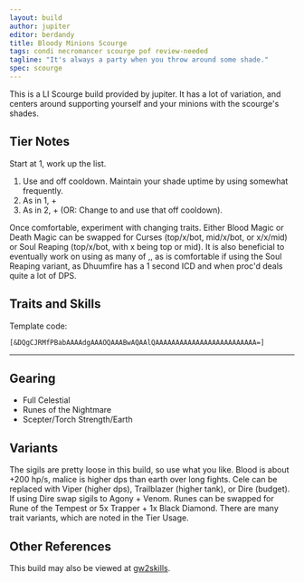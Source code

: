 ```yaml
---
layout: build
author: jupiter
editor: berdandy
title: Bloody Minions Scourge
tags: condi necromancer scourge pof review-needed
tagline: "It's always a party when you throw around some shade."
spec: scourge
---
```


This is a LI Scourge build provided by jupiter. It has a lot of variation, and centers around supporting yourself and your minions with the scourge's shades.

## Tier Notes

Start at 1, work up the list.

1. Use <span data-aw2-key="1" data-aw2-skill="10698"></span> and <span data-aw2-key="5" data-aw2-skill="44296"></span> off cooldown. Maintain your shade uptime by using <span data-aw2-key="F1" data-aw2-skill="44946"></span> somewhat frequently.
2. As in 1, + <span data-aw2-key="3" data-aw2-skill="10709"></span>
3. As in 2, + <span data-aw2-key="F5" data-aw2-skill="44663"></span> (OR: Change <span data-aw2-key="7" data-aw2-skill="10533"></span> to <span data-aw2-key="7" data-aw2-skill="10544"></span> and use that off cooldown).

Once comfortable, experiment with changing traits. Either Blood Magic or Death Magic can be swapped for Curses (top/x/bot, mid/x/bot, or x/x/mid) or Soul Reaping (top/x/bot, with x being top or mid). It is also beneficial to eventually work on using as many of <span data-aw2-key="F2" data-aw2-skill="40813"></span>,<span data-aw2-key="F3" data-aw2-skill="43448"></span>,<span data-aw2-key="F4" data-aw2-skill="44428"></span> as is comfortable if using the Soul Reaping variant, as Dhuumfire has a 1 second ICD and when proc'd deals quite a lot of DPS.

## Traits and Skills

Template code:

`[&DQgCJRMfPBabAAAAdgAAAOQAAABwAQAAlQAAAAAAAAAAAAAAAAAAAAAAAAA=]`

---

<div
  data-armory-embed='skills'
  data-armory-ids='10547,10533,10541,10589,10646'
>
</div>
<div
  data-armory-embed='specializations'
  data-armory-ids='2,19,60'
  data-armory-2-traits='820,858,1940'
  data-armory-19-traits='1876,1844,782'
  data-armory-60-traits='2074,2059,2112'
>
</div>


## Gearing

- Full Celestial
- Runes of the Nightmare
- Scepter/Torch Strength/Earth

## Variants

The sigils are pretty loose in this build, so use what you like. Blood is about +200 hp/s, malice is higher dps than earth over long fights. Cele can be replaced with Viper (higher dps), Trailblazer (higher tank), or Dire (budget). If using Dire swap sigils to Agony + Venom. Runes can be swapped for Rune of the Tempest or 5x Trapper + 1x Black Diamond. There are many trait variants, which are noted in the Tier Usage.

## Other References

This build may also be viewed at [gw2skills](http://en.gw2skills.net/editor/?PSgAs+lFwoYTsK2IeKTfPLA-zxIY1ohvMiLBCsAEeA-e).


